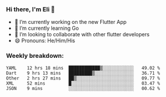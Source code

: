 ### Hi there, I'm Eli 👋
- 🔭 I’m currently working on the new Flutter App
- 🌱 I’m currently learning Go
- 🦄 I’m looking to collaborate with other flutter developers
- 😄 Pronouns: He/Him/His

### Weekly breakdown:
<!--START_SECTION:waka-->
```text
YAML    12 hrs 18 mins  ████████████▒░░░░░░░░░░░░   49.02 % 
Dart    9 hrs 13 mins   █████████▒░░░░░░░░░░░░░░░   36.71 % 
Other   2 hrs 27 mins   ██▒░░░░░░░░░░░░░░░░░░░░░░   09.77 % 
XML     52 mins         █░░░░░░░░░░░░░░░░░░░░░░░░   03.47 % 
JSON    9 mins          ░░░░░░░░░░░░░░░░░░░░░░░░░   00.62 % 
```
<!--END_SECTION:waka-->
